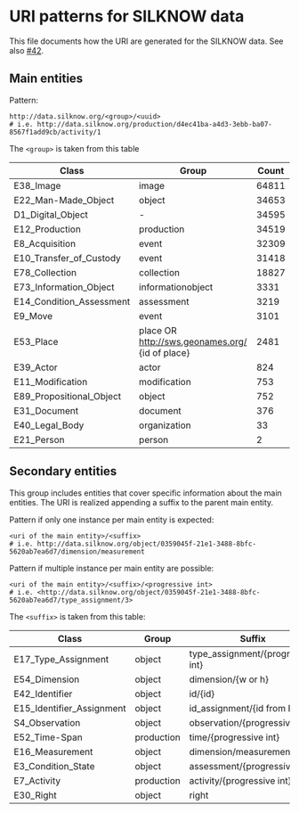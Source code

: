 URI patterns for SILKNOW data
==============================

This file documents how the URI are generated for the SILKNOW data.
See also [#42](https://github.com/silknow/converter/issues/42).


## Main entities

Pattern:

``` turtle
http://data.silknow.org/<group>/<uuid>
# i.e. http://data.silknow.org/production/d4ec41ba-a4d3-3ebb-ba07-8567f1add9cb/activity/1
```

The `<group>` is taken from this table 

| Class | Group | Count
| --- | --- | --- |
| E38_Image | image | 64811 |
| E22_Man-Made_Object | object | 34653 |
| D1_Digital_Object | - | 34595 |
| E12_Production | production | 34519 | 
| E8_Acquisition | event | 32309 |
| E10_Transfer_of_Custody | event | 31418 |
| E78_Collection | collection | 18827 |
| E73_Information_Object | informationobject | 3331 |
| E14_Condition_Assessment | assessment | 3219 |
| E9_Move | event | 3101 |
| E53_Place |  place OR http://sws.geonames.org/ {id of place} | 2481 |
| E39_Actor | actor | 824 |
| E11_Modification | modification | 753 |
| E89_Propositional_Object | object | 752 |
| E31_Document | document | 376 
| E40_Legal_Body | organization | 33
| E21_Person | person | 2

## Secondary entities

This group includes entities that cover specific information about the main entities.
The URI is realized appending a suffix to the parent main entity.

Pattern if only one instance per main entity is expected:

``` turtle
<uri of the main entity>/<suffix>
# i.e. http://data.silknow.org/object/0359045f-21e1-3488-8bfc-5620ab7ea6d7/dimension/measurement
```

Pattern if multiple instance per main entity are possible:
``` turtle
<uri of the main entity>/<suffix>/<progressive int>
# i.e. <http://data.silknow.org/object/0359045f-21e1-3488-8bfc-5620ab7ea6d7/type_assignment/3>
```

The `<suffix>` is taken from this table:

| Class | Group | Suffix | Count
| --- | --- | --- | --- |
| E17_Type_Assignment | object | type_assignment/{progressive int} | 53379 |
| E54_Dimension | object | dimension/{w or h} | 44800 |
| E42_Identifier | object | id/{id} | 35263 |
| E15_Identifier_Assignment | object | id_assignment/{id from E42} | 34889 |
| S4_Observation | object | observation/{progressive int} | 32641 |
| E52_Time-Span | production | time/{progressive int} | 32295 |
| E16_Measurement | object | dimension/measurement | 22400 |
| E3_Condition_State | object | assessment/{progressive int} | 9421 |
| E7_Activity | production | activity/{progressive int}  | 5220 |
| E30_Right | object | right | 752 |
